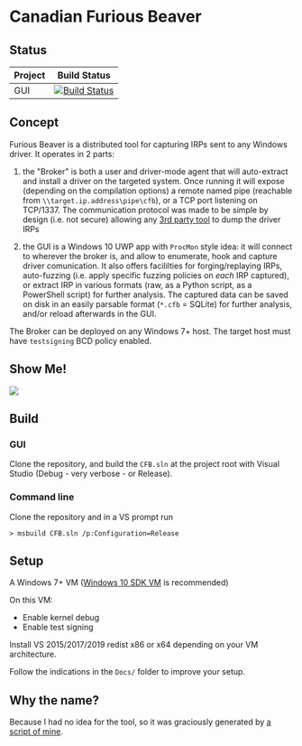 # Canadian Furious Beaver

## Status
Project|Build Status
---|---
GUI|[![Build Status](https://dev.azure.com/blahcat/CFB/_apis/build/status/hugsy.CFB?branchName=master)](https://dev.azure.com/blahcat/CFB/_build/latest?definitionId=1&branchName=master)


## Concept

Furious Beaver is a distributed tool for capturing IRPs sent to any Windows driver. It operates in 2 parts:

1. the "Broker" is both a user and driver-mode agent that will auto-extract and install a driver on the targeted system. Once running it will expose (depending on the compilation options) a remote named pipe (reachable from `\\target.ip.address\pipe\cfb`), or a TCP port listening on TCP/1337. The communication protocol was made to be simple by design (i.e. not secure) allowing any [3rd party tool](https://github.com/hugsy/cfb-cli) to dump the driver IRPs

2. the GUI is a Windows 10 UWP app with `ProcMon` style idea: it will connect to wherever the broker is, and allow to enumerate, hook and capture driver comunication. It also offers facililties for forging/replaying IRPs, auto-fuzzing (i.e. apply specific fuzzing policies on *each* IRP captured), or extract IRP in various formats (raw, as a Python script, as a PowerShell script) for further analysis. The captured data can be saved on disk in an easily parsable format (`*.cfb` = SQLite) for further analysis, and/or reload afterwards in the GUI.

The Broker can be deployed on any Windows 7+ host. The target host must have `testsigning` BCD policy enabled.


## Show Me!


![](https://i.imgur.com/xMOIIhC.png)



## Build

### GUI

Clone the repository, and build the `CFB.sln` at the project root with Visual Studio (Debug - very verbose - or Release).



### Command line

Clone the repository and in a VS prompt run

```
> msbuild CFB.sln /p:Configuration=Release
```

## Setup

A Windows 7+ VM ([Windows 10 SDK VM](https://developer.microsoft.com/en-us/windows/downloads/virtual-machines) is recommended)

On this VM:
 - Enable kernel debug
 - Enable test signing

Install VS 2015/2017/2019 redist x86 or x64 depending on your VM architecture.

Follow the indications in the `Docs/` folder to improve your setup.


## Why the name?

Because I had no idea for the tool, so it was graciously generated by [a script of mine](https://github.com/hugsy/stuff/tree/master/random-word).
